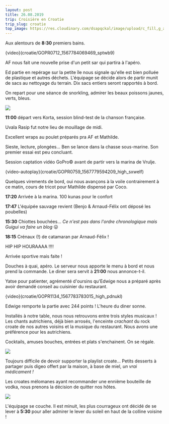 ```yaml
---
layout: post
title: 26.08.2019
trip: Croisière en Croatie
trip_slug: croatie
top_image: https://res.cloudinary.com/dsapqckal/image/upload/c_fill,g_auto,h_250,w_2560/c_scale,fl_relative/croatie/20190825_110157_dcurbl.jpg
---
```


Aux alentours de **8:30** premiers bains.

{video}(croatie/GOPR0712_1567784069469_sptwb9)

AF nous fait une nouvelle prise d'un petit sar qui partira à l'apéro.

Ed partie en repérage sur la petite île nous signale qu'elle est bien polluée de plastique et autres déchets. L'équipage se décide alors de partir munit de sacs au nettoyage du terrain. Dix sacs entiers seront rapportés à bord.

On repart pour une séance de snorkling, admirer les beaux poissons jaunes, verts, bleus.

![](https://res.cloudinary.com/dsapqckal/image/upload/w_824/croatie/20190906_160738_dq6gfe.jpg)

**11:00** départ vers Korta, session blind-test de la chanson française.

Uvala Rasip fut notre lieu de mouillage de midi.

<div class="map" data-lng="43.779274" data-lat="15.307941"></div>

Excellent wraps au poulet préparés pra AF et Mathilde.

Sieste, lecture, plongées... Ben se lance dans la chasse sous-marine. Son premier essai est peu concluant.

Session captation vidéo GoPro© avant de partir vers la marina de Vrulje.

{video-autoplay}(croatie/GOPR0759_1567779594209_high_sxwelf)

Quelques virements de bord, oui nous avançons à la voile contrairement à ce matin, cours de tricot pour Mathilde dispensé par Coco.

**17:20** Arrivée à la marina. 100 kunas pour le confort

**17:47** L'équipée sauvage revient (Benjo & Arnaud-Félix ont déposé les poubelles)

**15:30** Chiottes bouchées... _Ce n'est pas dans l'ordre chronologique mais Guigui va faire un blog_ 😛

**18:15** Crénaux (!) de catamaran par Arnaud-Félix !

<p class="text-center text-indigo-900">HIP HIP HOURAAAA !!!!</p>

Arrivée sportive mais faite !

<div class="map" data-lng="43.811537" data-lat="15.300487"></div>

Douches à quai, apéro. Le serveur nous apporte le menu à bord et nous prend la commande. Le diner sera servit à **21:00** nous annonce-t-il.

Yatse pour patienter, agrémenté d'oursins qu'Edwige nous a préparé après avoir demandé conseil au cuisinier du restaurant.

{video}(croatie/GOPR1134_1567783783015_high_pdnukl)

Edwige remporte la partie avec 244 points ! L'heure du diner sonne.

Installés à notre table, nous nous retrouvons entre trois styles musicaux ! Les chants autrichiens, déjà bien arrosés, l'enceinte _crachant_ du rock croate de nos autres voisins et la musique du restaurant. Nous avons une préférence pour les autrichiens.

Cocktails, amuses bouches, entrées et plats s'enchainent. On se régale.

![](https://res.cloudinary.com/dsapqckal/image/upload/w_824,a_ignore/croatie/20190826_213310_bnrgwt.jpg)

Toujours difficile de devoir supporter la playlist croate... Petits desserts à partager puis digeo offert par la maison, à base de miel, _un vrai médicament !_

Les croates mélomanes ayant recommander une ennième bouteille de vodka, nous prenons la décision de quitter nos hôtes.

![](https://res.cloudinary.com/dsapqckal/image/upload/w_824,a_ignore/croatie/20190826_233640_tk9nyp.jpg)

L'équipage se couche. Il est minuit, les plus courrageux ont décidé de se lever à **5:30** pour aller admirer le lever du soleil en haut de la colline voisine !
